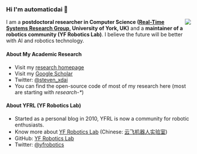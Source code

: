 ### Hi I'm automaticdai 👋

<img align="right" src="https://github-readme-stats.vercel.app/api?username=automaticdai&show_icons=true&icon_color=0366d6&text_color=24292e&bg_color=ffffff&hide_title=true" />

I am a **postdoctoral researcher in Computer Science ([Real-Time Systems Research Group](https://www.cs.york.ac.uk/rts/), University of York, UK)** and a **maintainer of a robotics community (YF Robotics Lab)**. I believe the future will be better with AI and robotics technology.

#### About My Academic Research
- Visit my [research homepage](https://www.xiaotiandai.com)
- Visit my [Google Scholar](https://scholar.google.co.uk/citations?hl=en&user=G7dzNUkAAAAJ)
- Twitter: [@steven_xdai](https://twitter.com/steven_xdai)
- You can find the open-source code of most of my research here (most are starting with *research-\**)

#### About YFRL (YF Robotics Lab)
- Started as a personal blog in 2010, YFRL is now a community for robotic enthusiasts.
- Know more about [YF Robotics Lab](https://www.yfrl.org) (Chinese: [云飞机器人实验室](https://www.yfworld.com))
- GitHub: [YF Robotics Lab](https://github.com/yfrobotics)
- Twitter: [@yfrobotics](https://twitter.com/yfrobotics)
